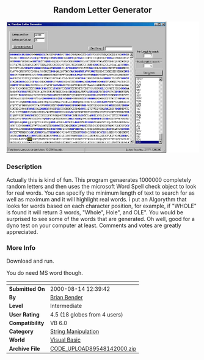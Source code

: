 ﻿<div align="center">

## Random Letter Generator

<img src="PIC20008141559269865.jpg">
</div>

### Description

Actually this is kind of fun. This program genaerates 1000000 completely random letters and then uses the microsoft Word Spell check object to look for real words. You can specify the minimum length of text to search for as well as maximum and it will highlight real words. i put an Algorythm that looks for words based on each character position, for example, if "WHOLE" is found it will return 3 words, "Whole", Hole", and OLE". You would be surprised to see some of the words that are generated. Oh well, good for a dyno test on your computer at least. Comments and votes are greatly appreciated.
 
### More Info
 
Download and run.

You do need MS word though.


<span>             |<span>
---                |---
**Submitted On**   |2000-08-14 12:39:42
**By**             |[Brian Bender](https://github.com/Planet-Source-Code/PSCIndex/blob/master/ByAuthor/brian-bender.md)
**Level**          |Intermediate
**User Rating**    |4.5 (18 globes from 4 users)
**Compatibility**  |VB 6\.0
**Category**       |[String Manipulation](https://github.com/Planet-Source-Code/PSCIndex/blob/master/ByCategory/string-manipulation__1-5.md)
**World**          |[Visual Basic](https://github.com/Planet-Source-Code/PSCIndex/blob/master/ByWorld/visual-basic.md)
**Archive File**   |[CODE\_UPLOAD89548142000\.zip](https://github.com/Planet-Source-Code/brian-bender-random-letter-generator__1-10683/archive/master.zip)








